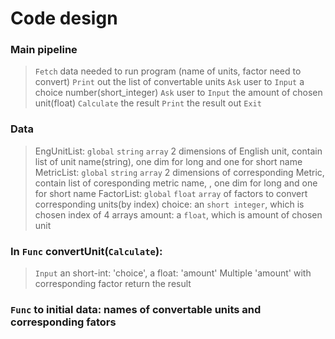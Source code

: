 
# Code design


### Main pipeline

> `Fetch` data needed to run program (name of units, factor need to convert)
> `Print` out the list of convertable units
> `Ask` user to `Input` a choice number(short_integer)
> `Ask` user to `Input` the amount of chosen unit(float)
> `Calculate` the result
> `Print` the result out
> `Exit`

### Data
> EngUnitList: `global` `string` `array` 2 dimensions of English unit, contain list of unit name(string), one dim for long and one for short name
> MetricList: `global` `string` `array` 2 dimensions of corresponding Metric, contain list of coresponding metric name, , one dim for long and one for short name
> FactorList: `global` `float` `array` of factors to convert corresponding units(by index) 
> choice: an `short integer`, which is chosen index of 4 arrays
> amount: a `float`, which is amount of chosen unit

### In `Func` **convertUnit**(`Calculate`):
> `Input` an short-int: 'choice', a float: 'amount'
> Multiple 'amount' with corresponding factor
> return the result 

### `Func` to initial data: names of convertable units and corresponding fators

